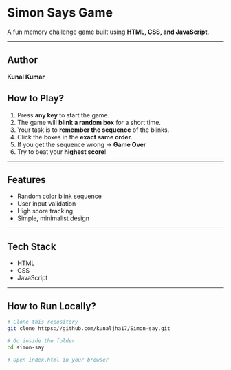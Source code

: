 #  Simon Says Game

A fun memory challenge game built using **HTML, CSS, and JavaScript**.

---

##  Author
**Kunal Kumar**

##  How to Play?
1. Press **any key** to start the game.
2. The game will **blink a random box** for a short time.
3. Your task is to **remember the sequence** of the blinks.
4. Click the boxes in the **exact same order**.
5. If you get the sequence wrong → **Game Over** 
6. Try to beat your **highest score**!

---

##  Features
* Random color blink sequence  
* User input validation  
* High score tracking  
* Simple, minimalist design  

---

##  Tech Stack
* HTML
* CSS
* JavaScript


---

##  How to Run Locally?
```bash
# Clone this repository
git clone https://github.com/kunaljha17/Simon-say.git

# Go inside the folder
cd simon-say

# Open index.html in your browser
